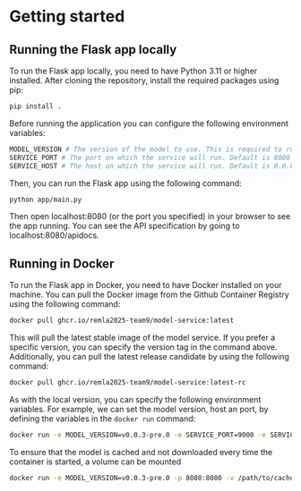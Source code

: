 # Getting started

## Running the Flask app locally

To run the Flask app locally, you need to have Python 3.11 or higher installed.
After cloning the repository, install the required packages using pip:

```bash
pip install .
```
Before running the application you can configure the following environment variables:
```bash
MODEL_VERSION # The version of the model to use. This is required to run the application.
SERVICE_PORT # The port on which the service will run. Default is 8080
SERVICE_HOST # The host on which the service will run. Default is 0.0.0.0
```

Then, you can run the Flask app using the following command:

```bash
python app/main.py
```

Then open localhost:8080 (or the port you specified) in your browser to see the app running.
You can see the API specification by going to localhost:8080/apidocs.

## Running in Docker

To run the Flask app in Docker, you need to have Docker installed on your machine.
You can pull the Docker image from the Github Container Registry using the following command:

```bash
docker pull ghcr.io/remla2025-team9/model-service:latest
```

This will pull the latest stable image of the model service.
If you prefer a specific version, you can specify the version tag in the command above.
Additionally, you can pull the latest release candidate by using the following command:

```bash
docker pull ghcr.io/remla2025-team9/model-service:latest-rc
```

As with the local version, you can specify the following environment variables. For example, we can set the model version, host an port, by defining the variables in the `docker run` command:
```bash
docker run -e MODEL_VERSION=v0.0.3-pre.0 -e SERVICE_PORT=9000 -e SERVICE_HOST=model-service.com -p 9000:9000 ghcr.io/remla2025-team9/model-service:latest
```

To ensure that the model is cached and not downloaded every time the container is started, a volume can be mounted
```bash
docker run -e MODEL_VERSION=v0.0.3-pre.0 -p 8080:8080 -v /path/to/cache:/root/.cache ghcr.io/remla2025-team9/model-service:latest
```